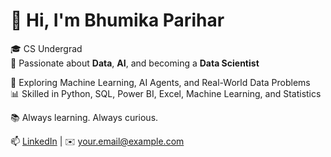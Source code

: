 # 👋 Hi, I'm Bhumika Parihar

🎓 CS Undergrad  
📍 Passionate about **Data**, **AI**, and becoming a **Data Scientist**

🚀 Exploring Machine Learning, AI Agents, and Real-World Data Problems  
📊 Skilled in Python, SQL, Power BI, Excel, Machine Learning, and Statistics  

📚 Always learning. Always curious.

📫 [LinkedIn](https://www.linkedin.com/in/your-profile) | ✉️ your.email@example.com


<!---
Bhumi45/Bhumi45 is a ✨ special ✨ repository because its `README.md` (this file) appears on your GitHub profile.
You can click the Preview link to take a look at your changes.
--->
